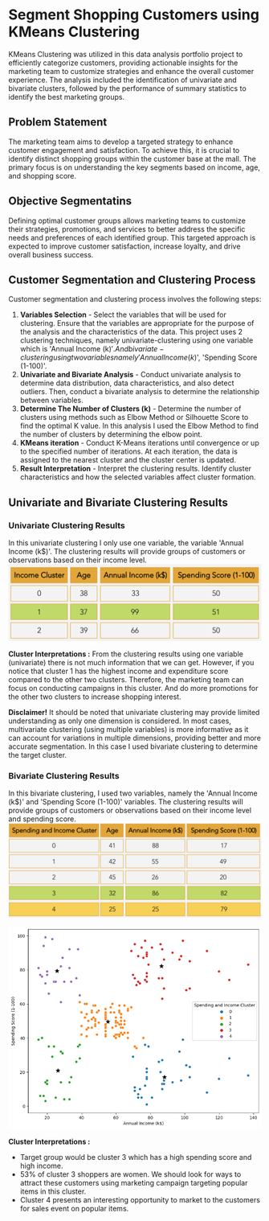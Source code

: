 # Segment Shopping Customers using KMeans Clustering
KMeans Clustering was utilized in this data analysis portfolio project to efficiently categorize customers, providing actionable insights for the marketing team to customize strategies and enhance the overall customer experience. The analysis included the identification of univariate and bivariate clusters, followed by the performance of summary statistics to identify the best marketing groups.


## Problem Statement
The marketing team aims to develop a targeted strategy to enhance customer engagement and satisfaction. To achieve this, it is crucial to identify distinct shopping groups within the customer base at the mall. The primary focus is on understanding the key segments based on income, age, and shopping score. 


## Objective Segmentatins
Defining optimal customer groups allows marketing teams to customize their strategies, promotions, and services to better address the specific needs and preferences of each identified group. This targeted approach is expected to improve customer satisfaction, increase loyalty, and drive overall business success.


## Customer Segmentation and Clustering Process
Customer segmentation and clustering process involves the following steps:
1. **Variables Selection** - Select the variables that will be used for clustering. Ensure that the variables are appropriate for the purpose of the analysis and the characteristics of the data. This project uses 2 clustering techniques, namely univariate-clustering using one variable which is 'Annual Income (k$)'. And bivariate-clustering using two variables namely 'Annual Income (k$)', 'Spending Score (1-100)'.
2. **Univariate and Bivariate Analysis** - Conduct univariate analysis to determine data distribution, data characteristics, and also detect outliers. Then, conduct a bivariate analysis to determine the relationship between variables.
3. **Determine The Number of Clusters (k)** - Determine the number of clusters using methods such as Elbow Method or Silhouette Score to find the optimal K value. In this analysis I used the Elbow Method to find the number of clusters by determining the elbow point.
4. **KMeans iteration** - Conduct K-Means iterations until convergence or up to the specified number of iterations. At each iteration, the data is assigned to the nearest cluster and the cluster center is updated.
5. **Result Interpretation** - Interpret the clustering results. Identify cluster characteristics and how the selected variables affect cluster formation.


## Univariate and Bivariate Clustering Results
### Univariate Clustering Results
In this univariate clustering I only use one variable, the variable 'Annual Income (k$)'. The clustering results will provide groups of customers or observations based on their income level.
![alt text](https://github.com/salsabilafcr/Customer_Segmentation_and_Clustering/blob/main/Univariate%20Clusters.png?raw=true)

**Cluster Interpretations :**
From the clustering results using one variable (univariate) there is not much information that we can get. However, if you notice that cluster 1 has the highest income and expenditure score compared to the other two clusters. Therefore, the marketing team can focus on conducting campaigns in this cluster. And do more promotions for the other two clusters to increase shopping interest.

**Disclaimer!** It should be noted that univariate clustering may provide limited understanding as only one dimension is considered. In most cases, multivariate clustering (using multiple variables) is more informative as it can account for variations in multiple dimensions, providing better and more accurate segmentation. In this case I used bivariate clustering to determine the target cluster.


### Bivariate Clustering Results
In this bivariate clustering, I used two variables, namely the 'Annual Income (k$)' and 'Spending Score (1-100)' variables. The clustering results will provide groups of customers or observations based on their income level and spending score.
![alt text](https://github.com/salsabilafcr/Customer_Segmentation_and_Clustering/blob/main/Bivariate%20Clusters.png?raw=true)

![alt text](https://github.com/salsabilafcr/Customer_Segmentation_and_Clustering/blob/main/Cluster.png?raw=true)

**Cluster Interpretations :**
- Target group would be cluster 3 which has a high spending score and high income.
- 53% of cluster 3 shoppers are women. We should look for ways to attract these customers using marketing campaign targeting popular items in this cluster.
- Cluster 4 presents an interesting opportunity to market to the customers for sales event on popular items.



